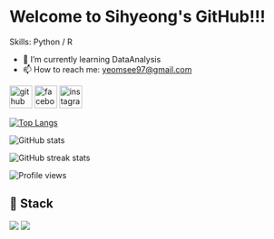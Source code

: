 # Welcome to Sihyeong's GitHub!!!

Skills: Python / R

- 🌱 I’m currently learning DataAnalysis 
- 📫 How to reach me: yeomsee97@gmail.com 


[<img src='https://cdn.jsdelivr.net/npm/simple-icons@3.0.1/icons/github.svg' alt='github' height='40'>](https://github.com/yeomsee)  [<img src='https://cdn.jsdelivr.net/npm/simple-icons@3.0.1/icons/facebook.svg' alt='facebook' height='40'>](https://www.facebook.com/염시형)  [<img src='https://cdn.jsdelivr.net/npm/simple-icons@3.0.1/icons/instagram.svg' alt='instagram' height='40'>](https://www.instagram.com/yeom.__.see/)  

[![Top Langs](https://github-readme-stats.vercel.app/api/top-langs/?username=yeomsee)](https://github.com/anuraghazra/github-readme-stats)

![GitHub stats](https://github-readme-stats.vercel.app/api?username=yeomsee&show_icons=true)  

![GitHub streak stats](https://streak-stats.demolab.com/?user=yeomsee)  

![Profile views](https://gpvc.arturio.dev/yeomsee)  

## :pushpin: Stack
<img src="https://img.shields.io/badge/Python-3776AB?style=for-the-badge&logo=Python&logoColor=white">
<img src="https://img.shields.io/badge/R-276DC3?style=for-the-badge&logo=R&logoColor=white">
